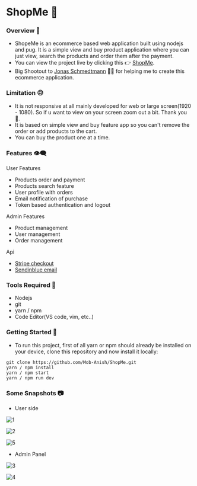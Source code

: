 # ShopMe 🛒

### Overview 📑

- ShopeMe is an ecommerce based web application built using nodejs and pug. It is a simple view and buy product application where you can just view, search the products and order them after the payment.
- You can view the project live by clicking this 👉 [ShopMe](https://shop-me-retro.herokuapp.com/).
- Big Shootout to [Jonas Schmedtmann](https://github.com/jonasschmedtmann) 🙏🙏 for helping me to create this ecommerce application.

### Limitation 😥

- It is not responsive at all mainly developed for web or large screen(1920 - 1080). So if u want to view on your screen zoom out a bit. Thank you 🙏.
- It is based on simple view and buy feature app so you can't remove the order or add products to the cart.
- You can buy the product one at a time.

### Features 👁️‍🗨️

User Features

- Products order and payment
- Products search feature
- User profile with orders
- Email notification of purchase
- Token based authentication and logout

Admin Features

- Product management
- User management
- Order management

Api

- [Stripe checkout](https://stripe.com/docs/api)
- [Sendinblue email](https://www.sendinblue.com/)

### Tools Required 🔑

- Nodejs
- git
- yarn / npm
- Code Editor(VS code, vim, etc..)

### Getting Started 🚩

- To run this project, first of all yarn or npm should already be installed on your device, clone this repository and now install it locally:

```
git clone https://github.com/Mob-Anish/ShopMe.git
yarn / npm install
yarn / npm start
yarn / npm run dev
```

### Some Snapshots 📷

- User side

![1](https://user-images.githubusercontent.com/75711381/170856397-65b8993a-a686-466f-9439-3071a7234fc2.PNG)

![2](https://user-images.githubusercontent.com/75711381/170856402-6f3978ed-c649-4f4c-9f0f-8cef0b9f45cf.PNG)

![5](https://user-images.githubusercontent.com/75711381/170856409-59890fea-e623-414e-9e15-cee670dc769b.PNG)

- Admin Panel

![3](https://user-images.githubusercontent.com/75711381/170856404-e630f5e4-3e67-472e-b722-1b9f49493778.PNG)

![4](https://user-images.githubusercontent.com/75711381/170856407-9939a23a-b0a0-42ea-b345-1ab2306424b5.PNG)
